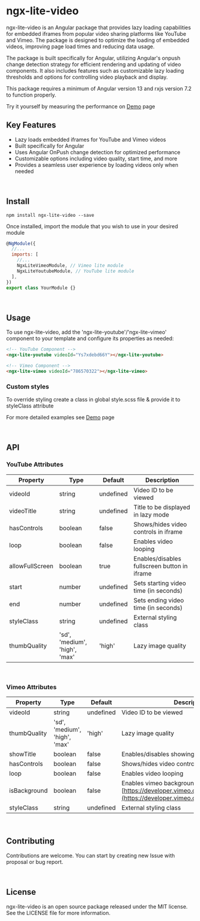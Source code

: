 # ngx-lite-video

ngx-lite-video is an Angular package that provides lazy loading capabilities for embedded iframes from popular video sharing platforms like YouTube and Vimeo. The package is designed to optimize the loading of embedded videos, improving page load times and reducing data usage.

The package is built specifically for Angular, utilizing Angular's onpush change detection strategy for efficient rendering and updating of video components. It also includes features such as customizable lazy loading thresholds and options for controlling video playback and display.

This package requires a minimum of Angular version 13 and rxjs version 7.2 to function properly.

Try it yourself by measuring the performance on [Demo](https://karim-mamdouh.github.io/ngx-lite-video/) page

## Key Features

- Lazy loads embedded iframes for YouTube and Vimeo videos
- Built specifically for Angular
- Uses Angular OnPush change detection for optimized performance
- Customizable options including video quality, start time, and more
- Provides a seamless user experience by loading videos only when needed

<br/>

## Install

```shell
npm install ngx-lite-video --save
```

Once installed, import the module that you wish to use in your desired module

```javascript
@NgModule({
  //...
  imports: [
    //...
    NgxLiteVimeoModule, // Vimeo lite module
    NgxLiteYoutubeModule, // YouTube lite module
  ],
})
export class YourModule {}
```

<br/>

## Usage

To use ngx-lite-video, add the 'ngx-lite-youtube'/'ngx-lite-vimeo' component to your template and configure its properties as needed:

```html
<!-- YouTube Component -->
<ngx-lite-youtube videoId="Ys7xdebd66Y"></ngx-lite-youtube>

<!-- Vimeo Component -->
<ngx-lite-vimeo videoId="786570322"></ngx-lite-vimeo>
```

### Custom styles

To override styling create a class in global style.scss file & provide it to styleClass attribute

For more detailed examples see [Demo](https://karim-mamdouh.github.io/ngx-lite-video/) page

<br/>

## API

### YouTube Attributes

| Property        | Type    | Default   | Description                                  |
| --------------- | ------- | --------- | -------------------------------------------- |
| videoId         | string  | undefined | Video ID to be viewed                        |
| videoTitle      | string  | undefined | Title to be displayed in lazy mode           |
| hasControls     | boolean | false     | Shows/hides video controls in iframe         |
| loop            | boolean | false     | Enables video looping                        |
| allowFullScreen | boolean | true      | Enables/disables fullscreen button in iframe |
| start           | number  | undefined | Sets starting video time (in seconds)        |
| end             | number  | undefined | Sets ending video time (in seconds)          |
| styleClass      | string  | undefined | External styling class                       |
| thumbQuality | 'sd', 'medium', 'high', 'max' | 'high'      | Lazy image quality                                                                                                                          |

<br/>

### Vimeo Attributes

| Property     | Type                           | Default   | Description                                                                                                                                 |
| ------------ | ------------------------------ | --------- | ------------------------------------------------------------------------------------------------------------------------------------------- |
| videoId      | string                         | undefined | Video ID to be viewed                                                                                                                       |
| thumbQuality | 'sd', 'medium', 'high', 'max' | 'high'      | Lazy image quality                                                                                                                          |
| showTitle    | boolean                        | false     | Enables/disables showing title in lazy mode                                                                                                 |
| hasControls  | boolean                        | false     | Shows/hides video controls in iframe                                                                                                        |
| loop         | boolean                        | false     | Enables video looping                                                                                                                       |
| isBackground | boolean                        | false     | Enables vimeo background mode, please refer to [https://developer.vimeo.com/player/sdk/embed](https://developer.vimeo.com/player/sdk/embed) |
| styleClass   | string                         | undefined | External styling class                                                                                                                      |

<br/>

## Contributing

Contributions are welcome. You can start by creating new Issue with proposal or bug report.

<br/>

## License

ngx-lite-video is an open source package released under the MIT license. See the LICENSE file for more information.
